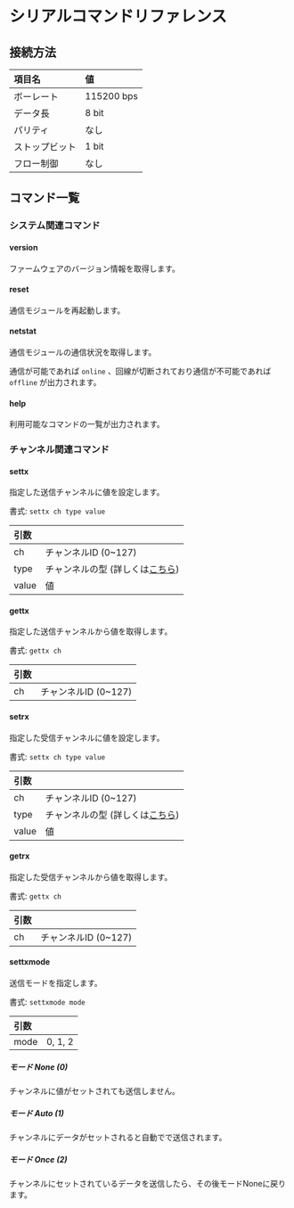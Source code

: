 # シリアルコマンドリファレンス

## 接続方法

| 項目名 | 値 |
|:-----|:---|
| ボーレート | 115200 bps |
| データ長 | 8 bit |
| パリティ | なし |
| ストップビット | 1 bit |
| フロー制御 | なし |


## コマンド一覧

### システム関連コマンド

#### version
ファームウェアのバージョン情報を取得します。

#### reset
通信モジュールを再起動します。

#### netstat
通信モジュールの通信状況を取得します。

通信が可能であれば `online` 、回線が切断されており通信が不可能であれば `offline` が出力されます。

#### help
利用可能なコマンドの一覧が出力されます。

### チャンネル関連コマンド

#### settx
指定した送信チャンネルに値を設定します。

書式: `settx ch type value`


| 引数 | |
|:-----|:--|
| ch | チャンネルID (0~127) |
| type | チャンネルの型 (詳しくは[こちら](./program.md#channel_type)) |
| value | 値 |


#### gettx
指定した送信チャンネルから値を取得します。

書式: `gettx ch`


| 引数 | |
|:-----|:--|
| ch | チャンネルID (0~127) |


#### setrx
指定した受信チャンネルに値を設定します。

書式: `settx ch type value`


| 引数 | |
|:-----|:--|
| ch | チャンネルID (0~127) |
| type | チャンネルの型 (詳しくは[こちら](./program.md#channel_type)) |
| value | 値 |


#### getrx
指定した受信チャンネルから値を取得します。

書式: `gettx ch`


| 引数 | |
|:-----|:--|
| ch | チャンネルID (0~127) |


#### settxmode
送信モードを指定します。

書式: `settxmode mode`


| 引数 | |
|:-----|:---|
| mode | 0, 1, 2 |


##### モード None (0)
チャンネルに値がセットされても送信しません。

##### モード Auto (1)
チャンネルにデータがセットされると自動でで送信されます。

##### モード Once (2)
チャンネルにセットされているデータを送信したら、その後モードNoneに戻ります。
